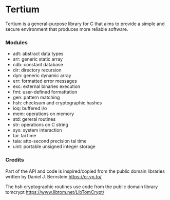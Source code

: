 # Tertium

Tertium is a general-purpose library for C that aims to provide a simple
and secure environment that produces more reliable software.

### Modules
* adt: abstract data types
* arr: generic static array
* cdb: constant database
* dir: directory recursion
* dyn: generic dynamic array
* err: formatted error messages
* exc: external binaries execution
* fmt: user-defined formattation
* gen: pattern matching
* hsh: checksum and cryptographic hashes
* ioq: buffered i/o
* mem: operations on memory
* std: gereral routines
* str: operations on C string
* sys: system interaction
* tai: tai time
* taia: atto-second precision tai time
* uint: portable unsigned integer storage

### Credits
Part of the API and code is inspired/copied from the public domain
libraries written by Daniel J. Bernstein
https://cr.yp.to/

The hsh cryptographic routines use code from the public domain
library tomcrypt
https://www.libtom.net/LibTomCrypt/
